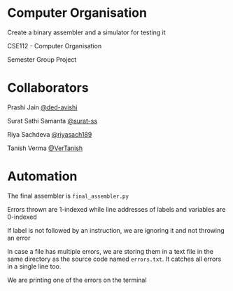 # Computer Organisation
Create a binary assembler and a simulator for testing it

CSE112 - Computer Organisation

Semester Group Project

# Collaborators
Prashi Jain [@ded-avishi](https://www.github.com/ded-avishi)

Surat Sathi Samanta [@surat-ss](https://www.github.com/surat-ss)

Riya Sachdeva [@riyasach189](https://www.github.com/riyasach189)

Tanish Verma [@VerTanish](https://www.github.com/vertanish)

# Automation

The final assembler is `final_assembler.py`

Errors thrown are 1-indexed while line addresses of labels and variables are 0-indexed

If label is not followed by an instruction, we are ignoring it and not throwing an error

In case a file has multiple errors, we are storing them in a text file in the same directory as the source code named `errors.txt`. It catches all errors in a single line too.

We are printing one of the errors on the terminal
